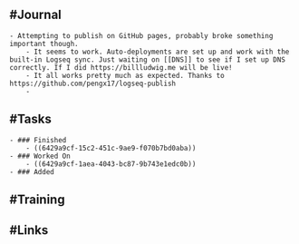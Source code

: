 ## #Journal
	- Attempting to publish on GitHub pages, probably broke something important though.
		- It seems to work. Auto-deployments are set up and work with the built-in Logseq sync. Just waiting on [[DNS]] to see if I set up DNS correctly. If I did https://billludwig.me will be live!
		- It all works pretty much as expected. Thanks to https://github.com/pengx17/logseq-publish
		-
## #Tasks
	- ### Finished
		- ((6429a9cf-15c2-451c-9ae9-f070b7bd0aba))
	- ### Worked On
		- ((6429a9cf-1aea-4043-bc87-9b743e1edc0b))
	- ### Added
## #Training
## #Links